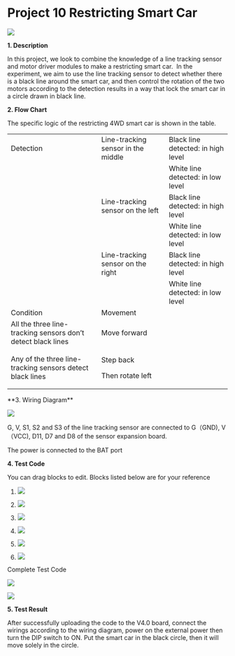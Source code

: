 # Project 10 Restricting Smart Car

![](/media/644a1976bf17a6b64e0aed1a7240ff1e.jpeg)

**1. Description**

In this project, we look to combine the knowledge of a line tracking sensor and motor driver modules to make a restricting smart car.  In the experiment, we aim to use the line tracking sensor to detect whether there is a black line around the smart car, and then control the rotation of the two motors according to the detection results in a way that lock the smart car in a circle drawn in black line.

**2. Flow Chart**

The specific logic of the restricting 4WD smart car is shown in the table.

<table>
<tbody>
<tr class="odd">
<td>Detection</td>
<td>Line-tracking sensor in the middle</td>
<td>Black line detected: in high level</td>
</tr>
<tr class="even">
<td></td>
<td></td>
<td>White line detected: in low level</td>
</tr>
<tr class="odd">
<td></td>
<td>Line-tracking sensor on the left</td>
<td>Black line detected: in high level</td>
</tr>
<tr class="even">
<td></td>
<td></td>
<td>White line detected: in low level</td>
</tr>
<tr class="odd">
<td></td>
<td>Line-tracking sensor on the right</td>
<td>Black line detected: in high level</td>
</tr>
<tr class="even">
<td></td>
<td></td>
<td>White line detected: in low level</td>
</tr>
<tr class="odd">
<td>Condition</td>
<td>Movement</td>
<td></td>
</tr>
<tr class="even">
<td>All the three line-tracking sensors don’t detect black lines</td>
<td>Move forward</td>
<td></td>
</tr>
<tr class="odd">
<td>Any of the three line-tracking sensors detect black lines</td>
<td><p>Step back</p>
<p>Then rotate left</p></td>
<td></td>
</tr>
</tbody>
</table>
**3. Wiring Diagram**

![](/media/88422b5f1464ad447e28ccbb8c39a8d4.png)

G, V, S1, S2 and S3 of the line tracking sensor are connected to G（GND), V（VCC), D11, D7 and D8 of the sensor expansion board.

The power is connected to the BAT port

**4. Test Code**

You can drag blocks to edit. Blocks listed below are for your reference

1.  ![](/media/8de1b04be1ba147dd242c66bddeacacc.png)

2.  ![](/media/e48288f5b46e3e1c78489cb9d9b86333.png)

3.  ![](/media/801d176b32bc87904b8545ecf80874fc.png)

4.  ![](/media/6d2182caa9c17435c65ed3ff6c250a01.png)

5.  ![](/media/5aa8407b0ed182b18f227c8e1ec9a0b4.png)

6.  ![](/media/57bace827fac289b0e98eb4773436a1c.png)

Complete Test Code

![](/media/81bbee811546c34e845fc372c89fdaef.png)

![](/media/a42ec602a6d61f30b5dd0970309e18c4.png)

**5. Test Result**

After successfully uploading the code to the V4.0 board, connect the wirings according to the wiring diagram, power on the external power then turn the DIP switch to ON. Put the smart car in the black circle, then it will move solely in the circle.
